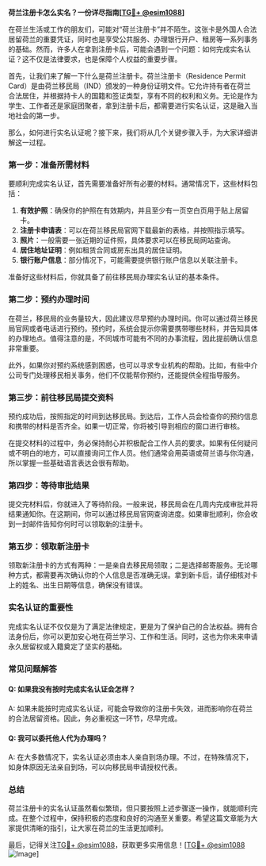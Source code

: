 **荷兰注册卡怎么实名？一份详尽指南[[TG💪+ @esim1088](https://t.me/s/esim1088)]**

在荷兰生活或工作的朋友们，可能对“荷兰注册卡”并不陌生。这张卡是外国人合法居留荷兰的重要凭证，同时也是享受公共服务、办理银行开户、租房等一系列事务的基础。然而，许多人在拿到注册卡后，可能会遇到一个问题：如何完成实名认证？这不仅是法律要求，也是保障个人权益的重要步骤。

首先，让我们来了解一下什么是荷兰注册卡。荷兰注册卡（Residence Permit Card）是由荷兰移民局（IND）颁发的一种身份证明文件。它允许持有者在荷兰合法居住，并根据持卡人的国籍和签证类型，享有不同的权利和义务。无论是作为学生、工作者还是家庭团聚者，拿到注册卡后，都需要进行实名认证，这是融入当地社会的第一步。

那么，如何进行实名认证呢？接下来，我们将从几个关键步骤入手，为大家详细讲解这一过程。

### 第一步：准备所需材料

要顺利完成实名认证，首先需要准备好所有必要的材料。通常情况下，这些材料包括：

1. **有效护照**：确保你的护照在有效期内，并且至少有一页空白页用于贴上居留卡。
2. **注册卡申请表**：可以在荷兰移民局官网下载最新的表格，并按照指示填写。
3. **照片**：一般需要一张近期的证件照，具体要求可以在移民局网站查询。
4. **居住地址证明**：例如租赁合同或房东出具的居住证明。
5. **银行账户信息**：部分情况下，可能需要提供银行账户信息以关联注册卡。

准备好这些材料后，你就具备了前往移民局办理实名认证的基本条件。

### 第二步：预约办理时间

在荷兰，移民局的业务量较大，因此建议尽早预约办理时间。你可以通过荷兰移民局官网或者电话进行预约。预约时，系统会提示你需要携带哪些材料，并告知具体的办理地点。值得注意的是，不同城市可能有不同的办事流程，因此提前确认信息非常重要。

此外，如果你对预约系统感到困惑，也可以寻求专业机构的帮助。比如，有些中介公司专门处理移民相关事务，他们不仅能帮你预约，还能提供全程指导服务。

### 第三步：前往移民局提交资料

预约成功后，按照指定的时间到达移民局。到达后，工作人员会检查你的预约信息和携带的材料是否齐全。如果一切正常，你将被引导到相应的窗口进行审核。

在提交材料的过程中，务必保持耐心并积极配合工作人员的要求。如果有任何疑问或不明白的地方，可以直接询问工作人员。他们通常会用英语或荷兰语与你沟通，所以掌握一些基础语言表达会很有帮助。

### 第四步：等待审批结果

提交完材料后，你就进入了等待阶段。一般来说，移民局会在几周内完成审批并将结果通知你。在这期间，你可以通过移民局官网查询进度。如果审批顺利，你会收到一封邮件告知你何时可以领取新的注册卡。

### 第五步：领取新注册卡

领取新注册卡的方式有两种：一是亲自去移民局领取；二是选择邮寄服务。无论哪种方式，都需要再次确认你的个人信息是否准确无误。拿到新卡后，请仔细核对卡上的姓名、出生日期等信息，确保没有错误。

### 实名认证的重要性

完成实名认证不仅仅是为了满足法律规定，更是为了保护自己的合法权益。拥有合法身份后，你可以更加安心地在荷兰学习、工作和生活。同时，这也为你未来申请永久居留权或入籍奠定了坚实的基础。

### 常见问题解答

#### Q: 如果我没有按时完成实名认证会怎样？

A: 如果未能按时完成实名认证，可能会导致你的注册卡失效，进而影响你在荷兰的合法居留资格。因此，务必重视这一环节，尽早完成。

#### Q: 我可以委托他人代为办理吗？

A: 在大多数情况下，实名认证必须由本人亲自到场办理。不过，在特殊情况下，如身体原因无法亲自到场，可以向移民局申请授权代表。

### 总结

荷兰注册卡的实名认证虽然看似繁琐，但只要按照上述步骤逐一操作，就能顺利完成。在整个过程中，保持积极的态度和良好的沟通至关重要。希望这篇文章能为大家提供清晰的指引，让大家在荷兰的生活更加顺利。

最后，记得关注[TG💪+ @esim1088](https://t.me/s/esim1088)，获取更多实用信息！[[TG💪+ @esim1088](https://t.me/s/esim1088) ![Image](https://i.postimg.cc/4NQfJmqS/Snipaste-2025-05-13-00-14-12.png)]